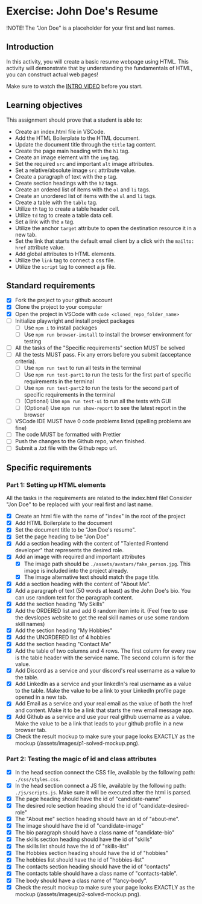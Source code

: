 # Exercise: John Doe's Resume

!NOTE! The "Jon Doe" is a placeholder for your first and last names.

## Introduction

In this activity, you will create a basic resume webpage using HTML. This activity will demonstrate that by understanding the fundamentals of HTML, you can construct actual web pages!


Make sure to watch the [INTRO VIDEO](https://www.loom.com/share/7dc80d1a15f74d718dba51ed8490cacd?sid=40bfa1ba-526c-49b2-993f-7822deb6f731) before you start.

## Learning objectives

This assignment should prove that a student is able to:

- Create an index.html file in VSCode.
- Add the HTML Boilerplate to the HTML document.
- Update the document title through the `title` tag content.
- Create the page main heading with the `h1` tag.
- Create an image element with the `img` tag.
- Set the required `src` and important `alt` image attributes.
- Set a relative/absolute image `src` attribute value.
- Create a paragraph of text with the `p` tag.
- Create section headings with the `h2` tags.
- Create an ordered list of items with the `ol` and `li` tags.
- Create an unordered list of items with the `ul` and `li` tags.
- Create a table with the `table` tag.
- Utilize `th` tag to create a table header cell.
- Utilize `td` tag to create a table data cell.
- Set a link with the `a` tag.
- Utilize the anchor `target` attribute to open the destination resource it in a new tab.
- Set the link that starts the default email client by a click with the `mailto:` `href` attribute value.
- Add global attributes to HTML elements.
- Utilize the `link` tag to connect a css file.
- Utilize the `script` tag to connect a js file.

## Standard requirements

- [X] Fork the project to your github account
- [X] Clone the project to your computer
- [X] Open the project in VSCode with `code <cloned_repo_folder_name>`
- [ ] Initialize playwright and install project packages
  - [ ] Use `npm i` to install packages
  - [ ] Use `npm run browser-install` to install the browser environment for testing 
- [ ] All the tasks of the "Specific requirements" section MUST be solved
- [ ] All the tests MUST pass. Fix any errors before you submit (acceptance criteria).
  - [ ] Use `npm run test` to run all tests in the terminal
  - [ ] Use `npm run test-part1` to run the tests for the first part of specific requirements in the terminal
  - [ ] Use `npm run test-part2` to run the tests for the second part of specific requirements in the terminal
  - [ ] (Optional) Use `npm run test-ui` to run all the tests with GUI
  - [ ] (Optional) Use `npm run show-report` to see the latest report in the browser
- [ ] VSCode IDE MUST have 0 code problems listed (spelling problems are fine)
- [ ] The code MUST be formatted with Prettier
- [ ] Push the changes to the Github repo, when finished.
- [ ] Submit a .txt file with the Github repo url.

## Specific requirements

### Part 1: Setting up HTML elements

All the tasks in the requirements are related to the index.html file! Consider "Jon Doe" to be replaced with your real first and last name.

- [X] Create an html file with the name of "index" in the root of the project
- [X] Add HTML Boilerplate to the document
- [X] Set the document title to be "Jon Doe's resume".
- [X] Set the page heading to be "Jon Doe"
- [X] Add a section heading with the content of "Talented Frontend developer" that represents the desired role.
- [X] Add an image with required and important attributes
  - [X] The image path should be `./assets/avatars/fake_person.jpg`. This image is included into the project already.
  - [X] The image alternative text should match the page title.
- [X] Add a section heading with the content of "About Me".
- [X] Add a paragraph of text (50 words at least) as the John Doe's bio. You can use random text for the paragraph content.
- [X] Add the section heading "My Skills"
- [X] Add the ORDERED list and add 6 random item into it. (Feel free to use the devslopes website to get the real skill names or use some random skill names)
- [X] Add the section heading "My Hobbies"
- [X] Add the UNORDERED list of 4 hobbies
- [X] Add the section heading "Contact Me"
- [X] Add the table of two columns and 4 rows. The first column for every row is the table header with the service name. The second column is for the value.
- [X] Add Discord as a service and your discord's real username as a value to the table.
- [X] Add LinkedIn as a service and your linkedIn's real username as a value to the table. Make the value to be a link to your LinkedIn profile page opened in a new tab.
- [X] Add Email as a service and your real email as the value of both the href and content. Make it to be a link that starts the new email message app.
- [X] Add Github as a service and use your real github username as a value. Make the value to be a link that leads to your github profile in a new browser tab.
- [X] Check the result mockup to make sure your page looks EXACTLY as the mockup (/assets/images/p1-solved-mockup.png).

### Part 2: Testing the magic of id and class attributes

- [X] In the head section connect the CSS file, available by the following path: `./css/styles.css`.
- [X] In the head section connect a JS file, available by the following path: `./js/scripts.js`. Make sure it will be executed after the html is parsed.
- [X] The page heading should have the id of "candidate-name"
- [X] The desired role section heading should the id of "candidate-desired-role"
- [X] The "About me" section heading should have an id of "about-me".
- [X] The image should have the id of "candidate-image"
- [X] The bio paragraph should have a class name of "candidate-bio"
- [X] The skills section heading should have the id of "skills"
- [X] The skills list should have the id of "skills-list"
- [X] The Hobbies section heading should have the id of "hobbies"
- [X] The hobbies list should have the id of "hobbies-list"
- [X] The contacts section heading should have the id of "contacts"
- [X] The contacts table should have a class name of "contacts-table".
- [X] The body should have a class name of "fancy-body".
- [X] Check the result mockup to make sure your page looks EXACTLY as the mockup (/assets/images/p2-solved-mockup.png).
